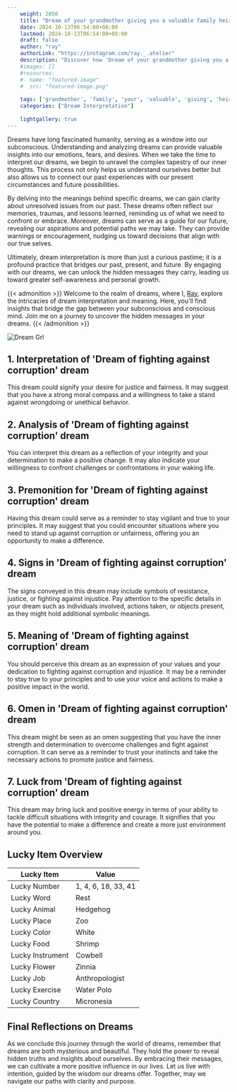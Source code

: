 ```yaml
---
    weight: 2050
    title: "Dream of your grandmother giving you a valuable family heirloom."  # Assuming 'title' column exists
    date: 2024-10-13T06:54:00+08:00
    lastmod: 2024-10-13T06:54:00+08:00
    draft: false
    author: "ray"
    authorLink: "https://instagram.com/ray._.atelier"
    description: "Discover how 'Dream of your grandmother giving you a valuable family heirloom.' can interpret your future and uncover its significant meanings in your life."
    #images: []
    #resources:
    #- name: "featured-image"
    #  src: "featured-image.png"
    
    tags: ['grandmother', 'family', 'your', 'valuable', 'giving', 'heirloom.', 'Dream', 'a', 'of', 'you']
    categories: ["Dream Interpretation"]
    
    lightgallery: true
---
```

    
Dreams have long fascinated humanity, serving as a window into our subconscious. Understanding and analyzing dreams can provide valuable insights into our emotions, fears, and desires. When we take the time to interpret our dreams, we begin to unravel the complex tapestry of our inner thoughts. This process not only helps us understand ourselves better but also allows us to connect our past experiences with our present circumstances and future possibilities.

By delving into the meanings behind specific dreams, we can gain clarity about unresolved issues from our past. These dreams often reflect our memories, traumas, and lessons learned, reminding us of what we need to confront or embrace. Moreover, dreams can serve as a guide for our future, revealing our aspirations and potential paths we may take. They can provide warnings or encouragement, nudging us toward decisions that align with our true selves.

Ultimately, dream interpretation is more than just a curious pastime; it is a profound practice that bridges our past, present, and future. By engaging with our dreams, we can unlock the hidden messages they carry, leading us toward greater self-awareness and personal growth.

{{< admonition >}}
Welcome to the realm of dreams, where I, [Ray](https://instagram.com/ray._.atelier), explore the intricacies of dream interpretation and meaning. Here, you’ll find insights that bridge the gap between your subconscious and conscious mind. Join me on a journey to uncover the hidden messages in your dreams.
{{< /admonition >}}

![Dream Grl](https://cdn.pixabay.com/photo/2017/11/02/03/35/gothic-2910057_1280.jpg "Dream Grl")

## 1. Interpretation of 'Dream of fighting against corruption' dream

This dream could signify your desire for justice and fairness. It may suggest that you have a strong moral compass and a willingness to take a stand against wrongdoing or unethical behavior.

## 2. Analysis of 'Dream of fighting against corruption' dream

You can interpret this dream as a reflection of your integrity and your determination to make a positive change. It may also indicate your willingness to confront challenges or confrontations in your waking life.

## 3. Premonition for 'Dream of fighting against corruption' dream

Having this dream could serve as a reminder to stay vigilant and true to your principles. It may suggest that you could encounter situations where you need to stand up against corruption or unfairness, offering you an opportunity to make a difference.

## 4. Signs in 'Dream of fighting against corruption' dream

The signs conveyed in this dream may include symbols of resistance, justice, or fighting against injustice. Pay attention to the specific details in your dream such as individuals involved, actions taken, or objects present, as they might hold additional symbolic meanings.

## 5. Meaning of 'Dream of fighting against corruption' dream

You should perceive this dream as an expression of your values and your dedication to fighting against corruption and injustice. It may be a reminder to stay true to your principles and to use your voice and actions to make a positive impact in the world.

## 6. Omen in 'Dream of fighting against corruption' dream

This dream might be seen as an omen suggesting that you have the inner strength and determination to overcome challenges and fight against corruption. It can serve as a reminder to trust your instincts and take the necessary actions to promote justice and fairness.

## 7. Luck from 'Dream of fighting against corruption' dream

This dream may bring luck and positive energy in terms of your ability to tackle difficult situations with integrity and courage. It signifies that you have the potential to make a difference and create a more just environment around you.

## Lucky Item Overview
| Lucky Item          | Value              |
|---------------|--------------------|
| Lucky Number        | 1, 4, 6, 18, 33, 41  |
| Lucky Word          | Rest |
| Lucky Animal        | Hedgehog |
| Lucky Place         | Zoo     |
| Lucky Color         | White     |
| Lucky Food          | Shrimp      |
| Lucky Instrument    | Cowbell |
| Lucky Flower        | Zinnia    |
| Lucky Job           | Anthropologist       |
| Lucky Exercise      | Water Polo  |
| Lucky Country       | Micronesia    |


##  Final Reflections on Dreams

As we conclude this journey through the world of dreams, remember that dreams are both mysterious and beautiful. They hold the power to reveal hidden truths and insights about ourselves. By embracing their messages, we can cultivate a more positive influence in our lives. Let us live with intention, guided by the wisdom our dreams offer. Together, may we navigate our paths with clarity and purpose.
